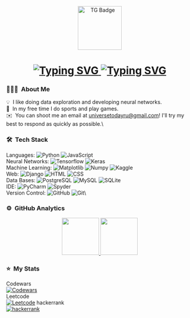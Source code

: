 
<div id="badges" align="center">
  <a href="https://t.me/mercury_venus_earth">
    <img src="https://img.shields.io/badge/-telegram-red?style=for-the-badge&color=fdd748&logo=telegram&logoColor=blue" alt="TG Badge" width="118"/>
  </a>
</div>

  
<h1>
  <div align="center">
    <a href="https://git.io/typing-svg">
      <img src="https://readme-typing-svg.demolab.com?font=Fira+Code&weight=900&duration=3500&pause=1000&width=500&lines=Hi there! I'm Marina." alt="Typing SVG" />
          <img src="https://readme-typing-svg.demolab.com?font=Fira+Code&weight=900&duration=3500&pause=1000&width=500&lines=Data Scientist, Developer, Founder." alt="Typing SVG" />
    </a>
  </div>
</h1>

### 👨🏻‍💻 &nbsp;About Me

💡 &nbsp;I like doing data exploration and developing neural networks.\
🌱 &nbsp;In my free time I do sports and play games.\
✉️ &nbsp;You can shoot me an email at universetodayru@gmail.com! I'll try my best to respond as quickly as possible.\


### 🛠 &nbsp;Tech Stack

Languages: ![Python](https://img.shields.io/badge/-Python-05122A?style=flat&logo=python) ![JavaScript](https://img.shields.io/badge/-JavaScript-05122A?style=flat&logo=javascript)&nbsp;\
Neural Networks: ![Tensorflow](https://img.shields.io/badge/-Tensorflow-05122A?style=flat&logo=tensorflow&logoColor=092E20) ![Keras](https://img.shields.io/badge/-Keras-05122A?style=flat&logo=keras&logoColor=092E20)&nbsp;\
Machine Learning: ![Matplotlib](https://img.shields.io/badge/-Matplotlib-05122A?style=flat&logo=tensorflow&logoColor=092E20) ![Numpy](https://img.shields.io/badge/-Numpy-05122A?style=flat&logo=numpy&logoColor=092E20) ![Kaggle](https://img.shields.io/badge/Kaggle-035a7d?style=for-the-badge&logo=kaggle&logoColor=white)\
Web: ![Django](https://img.shields.io/badge/django-%23092E20.svg?style=for-the-badge&logo=django&logoColor=white) ![HTML](https://img.shields.io/badge/-HTML-05122A?style=flat&logo=HTML5) ![CSS](https://img.shields.io/badge/-CSS-05122A?style=flat&logo=CSS3&logoColor=1572B6)&nbsp;\
Data Bases: ![PostgreSQL](https://img.shields.io/badge/-PostgreSQL-05122A?style=flat&logo=PostgreSQL) ![MySQL](https://img.shields.io/badge/mysql-%2300f.svg?style=for-the-badge&logo=mysql&logoColor=white) ![SQLite](https://img.shields.io/badge/sqlite-%2307405e.svg?style=for-the-badge&logo=sqlite&logoColor=white)&nbsp;\
IDE: ![PyCharm](https://img.shields.io/badge/pycharm-143?style=for-the-badge&logo=pycharm&logoColor=black&color=black&labelColor=green) ![Spyder](https://img.shields.io/badge/Spyder-838485?style=for-the-badge&logo=spyder%20ide&logoColor=maroon)&nbsp;\
Version Control: ![GitHub](https://img.shields.io/badge/-GitHub-05122A?style=flat&logo=github) ![Git](https://img.shields.io/badge/-Git-05122A?style=flat&logo=git)\

### ⚙️ &nbsp;GitHub Analytics

<p align="center">
<a href="https://github.com/anuraghazra/github-readme-stats">
  <img height="100em" src="https://github-readme-stats-eight-theta.vercel.app/api/top-langs/?username=universetoday&layout=compact&langs_count=8&theme=vision-friendly-dark"/>
  <img height="100em" src="https://github-readme-stats-eight-theta.vercel.app/api?username=universetoday&hide=prs,issues,contribs&show_icons=true&theme=vision-friendly-dark&include_all_commits=true&count_private=true"/>
</a>
</p>
 
### ⭐ &nbsp;My Stats

Codewars\
[![Codewars](https://www.codewars.com/users/universetoday/badges/large)](https://www.codewars.com/users/universetoday)\
Leetcode\
[![Leetcode](https://leetcode-stats-six.vercel.app/api?username=universetodayru&theme=dark)](https://leetcode.com/universetodayru/)
hackerrank\
[![hackerrank](https://hackerrank-stats-six.vercel.app/api?username=universetodayru&theme=dark)](https://leetcode.com/universetodayru/)
